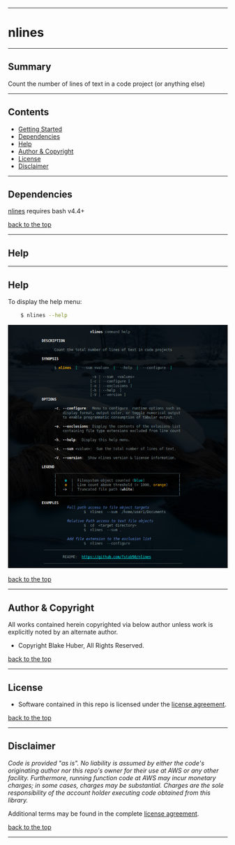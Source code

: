 <a name="top"></a>
* * *
# nlines
* * *

## Summary

Count the number of lines of text in a code project (or anything else)


* * *

## Contents

* [Getting Started](#getting-started)
* [Dependencies](#dependencies)
* [Help](#help)
* [Author & Copyright](#author--copyright)
* [License](#license)
* [Disclaimer](#disclaimer)

* * *

## Dependencies

[nlines](https://github.com/fstab50/nlines) requires bash v4.4+


[back to the top](#top)

* * *

## Help

* * *

## Help

To display the help menu:

```bash
    $ nlines --help
```

[![help](./assets/help-menu.png)](https://rawgithub.com/fstab50/nlines/master/assets/help-menu.png)


[back to the top](#top)

* * *

## Author & Copyright

All works contained herein copyrighted via below author unless work is explicitly noted by an alternate author.

* Copyright Blake Huber, All Rights Reserved.

[back to the top](#top)

* * *

## License

* Software contained in this repo is licensed under the [license agreement](./LICENSE.md).

[back to the top](#top)

* * *

## Disclaimer

*Code is provided "as is". No liability is assumed by either the code's originating author nor this repo's owner for their use at AWS or any other facility. Furthermore, running function code at AWS may incur monetary charges; in some cases, charges may be substantial. Charges are the sole responsibility of the account holder executing code obtained from this library.*

Additional terms may be found in the complete [license agreement](./LICENSE.md).

[back to the top](#top)

* * *
